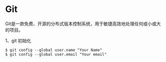 # Git
Git是一款免费、开源的分布式版本控制系统，用于敏捷高效地处理任何或小或大的项目。

1、git 初始化
```git
$ git config --global user.name "Your Name"
$ git config --global user.email "Your email"
```
